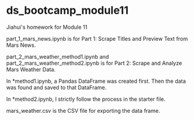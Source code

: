 # ds_bootcamp_module11
Jiahui's homework for Module 11

part_1_mars_news.ipynb is for Part 1: Scrape Titles and Preview Text from Mars News.

part_2_mars_weather_method1.ipynb and part_2_mars_weather_method2.ipynb is for Part 2: Scrape and Analyze Mars Weather Data.

In *method1.ipynb, a Pandas DataFrame was created first. Then the data was found and saved to that DataFrame.

In *method2.ipynb, I strictly follow the process in the starter file.

mars_weather.csv is the CSV file for exporting the data frame.
